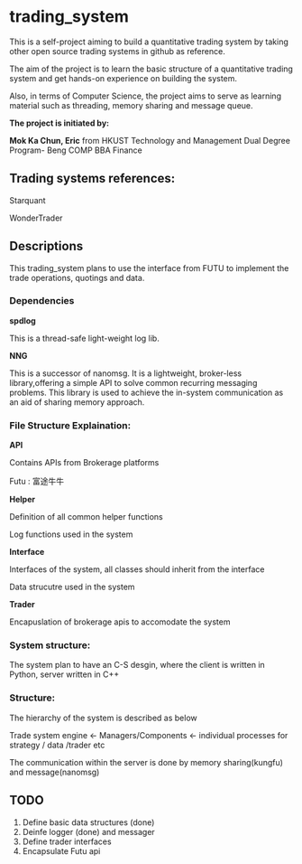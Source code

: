 # trading_system
This is a self-project aiming to build a quantitative trading system by taking other open source trading systems in github as reference.

The aim of the project is to learn the basic structure of a quantitative trading system and get hands-on experience on building the system.

Also, in terms of Computer Science, the project aims to serve as learning material such as threading, memory sharing and message queue.

**The project is initiated by:**

**Mok Ka Chun, Eric** from HKUST Technology and Management Dual Degree Program- Beng COMP BBA Finance

## Trading systems references:
Starquant

WonderTrader

## Descriptions

This trading_system plans to use the interface from FUTU to implement the trade operations, quotings and data.

### Dependencies

**spdlog**

This is a thread-safe light-weight log lib.

**NNG**

This is a successor of nanomsg. It is a lightweight, broker-less library,offering a simple API to solve common recurring messaging problems. This library is used to achieve the in-system communication as an aid of sharing memory approach.

### File Structure Explaination:

**API**

Contains APIs from Brokerage platforms

Futu : 富途牛牛


**Helper**

Definition of all common helper functions

Log functions used in the system

**Interface**

Interfaces of the system, all classes should inherit from the interface

Data strucutre used in the system


**Trader**

Encapuslation of brokerage apis to accomodate the system

### System structure:

The system plan to have an C-S desgin, where the client is written in Python, server written in C++

### Structure:

The hierarchy of the system is described as below

Trade system engine <- Managers/Components <- individual processes for strategy / data /trader etc

The communication within the server is done by memory sharing(kungfu) and message(nanomsg)



## TODO
1. Define basic data structures (done)
2. Deinfe logger (done) and messager
3. Define trader interfaces
4. Encapsulate Futu api
